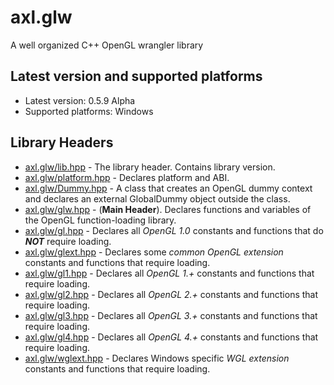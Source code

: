 # axl.glw

A well organized C++ OpenGL wrangler library

## Latest version and supported platforms

- Latest version: 0.5.9 Alpha
- Supported platforms: Windows

## Library Headers

- [axl.glw/lib.hpp](/include/axl.glw/lib.hpp) - The library header. Contains library version.
- [axl.glw/platform.hpp](/include/axl.glw/platform.hpp) - Declares platform and ABI.
- [axl.glw/Dummy.hpp](/include/axl.glw/Dummy.hpp) - A class that creates an OpenGL dummy context and declares an external GlobalDummy object outside the class.
- [axl.glw/glw.hpp](/include/axl.glw/glw.hpp) - (**Main Header**). Declares functions and variables of the OpenGL function-loading library.
- [axl.glw/gl.hpp](/include/axl.glw/gl.hpp) - Declares all *OpenGL 1.0* constants and functions that do ***NOT*** require loading.
- [axl.glw/glext.hpp](/include/axl.glw/glext.hpp) - Declares some *common* *OpenGL extension* constants and functions that require loading.
- [axl.glw/gl1.hpp](/include/axl.glw/gl1.hpp) - Declares all *OpenGL 1.+* constants and functions that require loading.
- [axl.glw/gl2.hpp](/include/axl.glw/gl2.hpp) - Declares all *OpenGL 2.+* constants and functions that require loading.
- [axl.glw/gl3.hpp](/include/axl.glw/gl3.hpp) - Declares all *OpenGL 3.+* constants and functions that require loading.
- [axl.glw/gl4.hpp](/include/axl.glw/gl4.hpp) - Declares all *OpenGL 4.+* constants and functions that require loading.
- [axl.glw/wglext.hpp](/include/axl.glw/wglext.hpp) - Declares Windows specific *WGL extension* constants and functions that require loading.